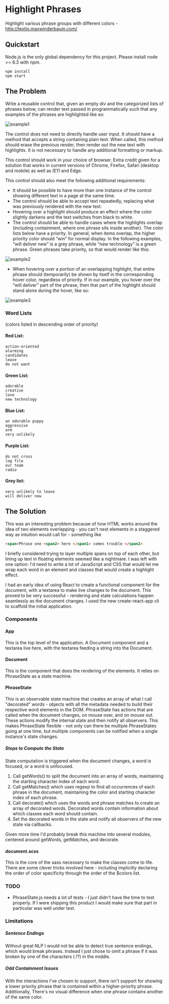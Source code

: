 # Highlight Phrases
Highlight various phrase groups with different colors - http://textio.maxwinderbaum.com/

## Quickstart
Node.js is the only global dependency for this project. Please install node >= 6.3 with npm.

    npm install
    npm start

## The Problem
Write a reusable control that, given an empty div and the categorized lists of phrases below, can render text passed in programmatically such that any examples of the phrases are highlighted like so:

![example1](https://cloud.githubusercontent.com/assets/9463867/17086526/5a9b5e32-51a9-11e6-9d10-4e3bb140cb5c.png)

The control does not need to directly handle user input. It should have a method that accepts a string containing plain text. When called, this method should erase the previous render, then render out the new text with highlights. It is not necessary to handle any additional formatting or markup.

This control should work in your choice of browser. Extra credit given for a solution that works in current versions of Chrome, Firefox, Safari (desktop and mobile) as well as IE11 and Edge.

This control should also meet the following additional requirements:

- It should be possible to have more than one instance of the control showing different text in a page at the same time.
- The control should be able to accept text repeatedly, replacing what was previously rendered with the new text.
- Hovering over a highlight should produce an effect where the color slightly darkens and the text switches from black to white.
- The control should be able to handle cases where the highlights overlap (including containment, where one phrase sits inside another). The color lists below have a priority. In general, when items overlap, the higher priority color should “win” for normal display. In the following examples, “will deliver new” is a grey phrase, while “new technology” is a green phrase. Green phrases take priority, so that would render like this:

![example2](https://cloud.githubusercontent.com/assets/9463867/17086525/5a9b5216-51a9-11e6-9893-896c2358b55e.png)

- When hovering over a portion of an overlapping highlight, that entire phrase should (temporarily) be shown by itself in the corresponding hover color, regardless of priority. If in our example, you hover over the “will deliver” part of the phrase, then that part of the highlight should stand alone during the hover, like so:

![example3](https://cloud.githubusercontent.com/assets/9463867/17086527/5a9e37b0-51a9-11e6-9a12-24e21c4e9179.png)

### Word Lists
(colors listed in descending order of priority)

#### Red List:

    action-oriented
    alarming
    candidates
    leave
    do not want

#### Green List:

    adorable
    creative
    love
    new technology

#### Blue List:

    an adorable puppy
    aggressive
    arm
    very unlikely

#### Purple List:

    do not cross
    log file
    our team
    radio

#### Grey list:

    very unlikely to leave
    will deliver new

## The Solution
This was an interesting problem because of how HTML works around the idea of two elements overlapping - you can't nest elements in a staggered way as intuition would call for - something like

```html
<span>Phrase one <span2> here </span1> comes trouble </span2>
```

I briefly considered trying to layer multiple spans on top of each other, but lining up text in floating elements seemed like a nightmare. I was left with one option: I'd need to write a lot of JavaScript and CSS that would let me wrap each word in an element and classes that would create a highlight effect.

I had an early idea of using React to create a functional component for the document, with a textarea to make live changes to the document. This proved to be very successful - rendering and state calculations happen seamlessly as the document changes. I used the new create-react-app cli to scaffold the initial application.

### Components

#### App
This is the top level of the application. A Document component and a textarea live here, with the textarea feeding a string into the Document.

#### Document
This is the component that does the rendering of the elements. It relies on PhraseState as a state machine.

#### PhraseState
This is an observable state machine that creates an array of what I call "decorated" words - objects with all the metadata needed to build their respective word elements in the DOM. PhraseState has actions that are called when the document changes, on mouse over, and on mouse out. These actions modify the internal state and then notify all observers. This makes PhraseState flexible - not only can there be multiple PhraseStates going at one time, but multiple components can be notified when a single instance's state changes.

##### Steps to Compute the State
State computation is triggered when the document changes, a word is focused, or a word is unfocused.

1. Call getWords() to split the document into an array of words, maintaining the starting character index of each word.
2. Call getMatches() which uses regexp to find all occurrences of each phrase in the document, maintaining the color and starting character index of each phrase.
3. Call decorate() which uses the words and phrase matches to create an array of decorated words. Decorated words contain information about which classes each word should contain.
4. Set the decorated words in the state and notify all observers of the new state via callbacks.

Given more time I'd probably break this machine into several modules, centered around getWords, getMatches, and decorate.

#### document.scss
This is the core of the sass necessary to make the classes come to life. There are some clever tricks involved here - including implicitly declaring the order of color specificity through the order of the $colors list.


### TODO
- PhraseState.js needs a lot of tests - I just didn't have the time to test properly. If I were shipping this product I would make sure that part in particular was well under test.

### Limitations
##### Sentence Endings
Without great NLP I would not be able to detect true sentence endings, which would break phrases. Instead I just chose to omit a phrase if it was broken by one of the characters (.!?) in the middle.

##### Odd Containment Issues
With the interactions I've chosen to support, there isn't support for showing a lower priority phrase that is contained within a higher-priority phrase. Additionally, There's no visual difference when one phrase contains another of the same color.
